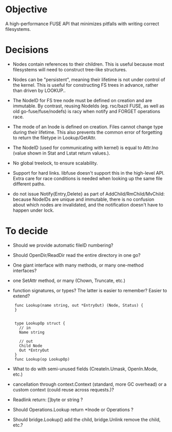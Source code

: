 
Objective
=========

A high-performance FUSE API that minimizes pitfalls with writing
correct filesystems.

Decisions
=========

   * Nodes contain references to their children. This is useful
     because most filesystems will need to construct tree-like
     structures.

   * Nodes can be "persistent", meaning their lifetime is not under
     control of the kernel. This is useful for constructing FS trees
     in advance, rather than driven by LOOKUP..

   * The NodeID for FS tree node must be defined on creation and are
     immutable. By contrast, reusing NodeIds (eg. rsc/bazil FUSE, as
     well as old go-fuse/fuse/nodefs) is racy when notify and FORGET
     operations race.
     
   * The mode of an Inode is defined on creation.  Files cannot change
     type during their lifetime. This also prevents the common error
     of forgetting to return the filetype in Lookup/GetAttr.
     
   * The NodeID (used for communicating with kernel) is equal to
     Attr.Ino (value shown in Stat and Lstat return values.). 

   * No global treelock, to ensure scalability.

   * Support for hard links. libfuse doesn't support this in the
     high-level API.  Extra care for race conditions is needed when
    looking up the same file different paths.

   * do not issue Notify{Entry,Delete} as part of
     AddChild/RmChild/MvChild: because NodeIDs are unique and
     immutable, there is no confusion about which nodes are
     invalidated, and the notification doesn't have to happen under
     lock.

To decide
=========

   * Should we provide automatic fileID numbering?
   
   * Should OpenDir/ReadDir read the entire directory in one go?

   * One giant interface with many methods, or many one-method interfaces?
 
   * one SetAttr method, or many (Chown, Truncate, etc.)

   * function signatures, or types? The latter is easier to remember?
     Easier to extend?

```
    func Lookup(name string, out *EntryOut) (Node, Status) {
    }


    type LookupOp struct {
      // in
      Name string

      // out
      Child Node
      Out *EntryOut
    }
    func Lookup(op LookupOp)
```

   * What to do with semi-unused fields (CreateIn.Umask, OpenIn.Mode, etc.)
   
   * cancellation through context.Context (standard, more GC overhead)
     or a custom context (could reuse across requests.)?

   * Readlink return: []byte or string ?

   * Should Operations.Lookup return *Inode or Operations ?

   * Should bridge.Lookup() add the child, bridge.Unlink remove the child, etc.?


 
